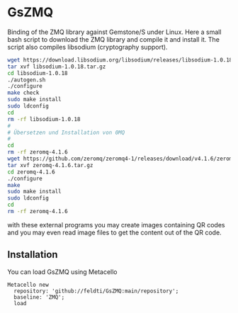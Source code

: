 # GsZMQ
Binding of the ZMQ library against Gemstone/S under Linux. Here a small bash script to download the ZMQ library and compile it and install it. The script also compiles libsodium (cryptography support).

```Bash
wget https://download.libsodium.org/libsodium/releases/libsodium-1.0.18.tar.gz
tar xvf libsodium-1.0.18.tar.gz
cd libsodium-1.0.18
./autogen.sh
./configure
make check
sudo make install
sudo ldconfig
cd
rm -rf libsodium-1.0.18
#
# Übersetzen und Installation von 0MQ
#
cd
rm -rf zeromq-4.1.6
wget https://github.com/zeromq/zeromq4-1/releases/download/v4.1.6/zeromq-4.1.6.tar.gz
tar xvf zeromq-4.1.6.tar.gz
cd zeromq-4.1.6
./configure
make
sudo make install
sudo ldconfig
cd
rm -rf zeromq-4.1.6
```

with these external programs you may create images containing QR codes and you may even read image files to get the content out of the QR code.

## Installation

You can load GsZMQ using Metacello

```Smalltalk
Metacello new
  repository: 'github://feldti/GsZMQ:main/repository';
  baseline: 'ZMQ';
  load
```
